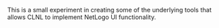 This is a small experiment in creating some of the underlying tools that allows CLNL to implement NetLogo UI functionality.
